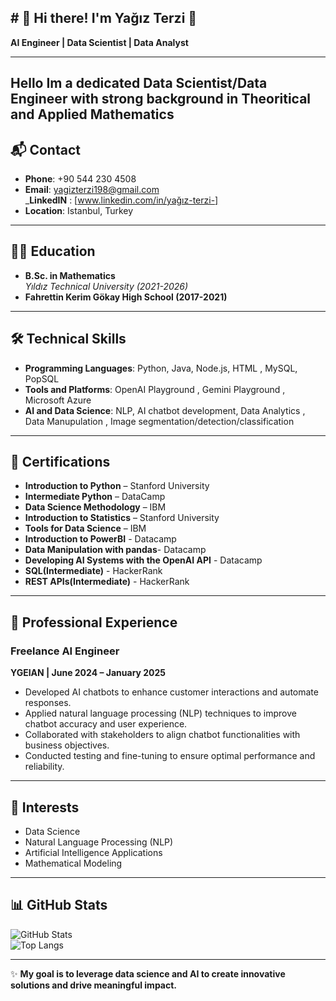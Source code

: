 ## # 🌟 Hi there! I'm Yağız Terzi 👋  
**AI Engineer | Data Scientist | Data Analyst**

---
  Hello Im a dedicated Data Scientist/Data Engineer with strong background in Theoritical and Applied Mathematics
---
## 📬 Contact
- **Phone**: +90 544 230 4508  
- **Email**: [yagizterzi198@gmail.com](mailto:yagizterzi198@gmail.com)  
_**LinkedIN** : [www.linkedin.com/in/yağız-terzi-]
- **Location**: Istanbul, Turkey  

---

## 🧑‍🎓 Education
- **B.Sc. in Mathematics**  
  *Yıldız Technical University (2021-2026)*  
- **Fahrettin Kerim Gökay High School (2017-2021)**  

---

## 🛠️ Technical Skills
- **Programming Languages**: Python, Java, Node.js, HTML , MySQL, PopSQL  
- **Tools and Platforms**: OpenAI Playground , Gemini Playground  , Microsoft Azure
- **AI and Data Science**: NLP, AI chatbot development, Data Analytics , Data Manupulation , Image segmentation/detection/classification

---

## 📜 Certifications
- **Introduction to Python** – Stanford University  
- **Intermediate Python** – DataCamp  
- **Data Science Methodology** – IBM  
- **Introduction to Statistics** – Stanford University  
- **Tools for Data Science** – IBM
- **Introduction to PowerBI** - Datacamp
- **Data Manipulation with pandas**- Datacamp
- **Developing AI Systems with the OpenAI API** - Datacamp
- **SQL(Intermediate)** - HackerRank
- **REST APIs(Intermediate)** - HackerRank
---

## 💼 Professional Experience
### Freelance AI Engineer  
**YGEIAN | June 2024 – January 2025**  
- Developed AI chatbots to enhance customer interactions and automate responses.  
- Applied natural language processing (NLP) techniques to improve chatbot accuracy and user experience.  
- Collaborated with stakeholders to align chatbot functionalities with business objectives.  
- Conducted testing and fine-tuning to ensure optimal performance and reliability.  

---

## 🌱 Interests
- Data Science  
- Natural Language Processing (NLP)  
- Artificial Intelligence Applications  
- Mathematical Modeling  

---

## 📊 GitHub Stats
![GitHub Stats](https://github-readme-stats.vercel.app/api?username=yagizterzi&show_icons=true&theme=radical)  
![Top Langs](https://github-readme-stats.vercel.app/api/top-langs/?username=yagizterzi&layout=compact&theme=radical)  

---

✨ **My goal is to leverage data science and AI to create innovative solutions and drive meaningful impact.**  


<!--
**yagizterzi/yagizterzi** is a ✨ _special_ ✨ repository because its `README.md` (this file) appears on your GitHub profile.

Here are some ideas to get you started:

- 🔭 I’m currently working on ...
- 🌱 I’m currently learning ...
- 👯 I’m looking to collaborate on ...
- 🤔 I’m looking for help with ...
- 💬 Ask me about ...
- 📫 How to reach me: ...
- 😄 Pronouns: ...
- ⚡ Fun fact: ...
-->
